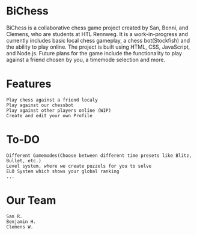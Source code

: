 # BiChess



BiChess is a collaborative chess game project created by San, Benni, and Clemens, who are students at HTL Rennweg. It is a work-in-progress and currently includes basic local chess gameplay, a chess bot(Stockfish) and the ability to play online. The project is built using HTML, CSS, JavaScript, and Node.js. Future plans for the game include the functionality to play against a friend chosen by you, a timemode selection and more.



# Features

    Play chess against a friend localy
    Play against our chessbot
    Play against other players online (WIP)
    Create and edit your own Profile
   
    
# To-DO
    Different Gamemodes(Choose between different time presets like Blitz, Bullet, etc.)
    Level system, where we create puzzels for you to solve
    ELO System which shows your global ranking
    ...
  
    
# Our Team
    San R.
    Benjamin H.
    Clemens W.
